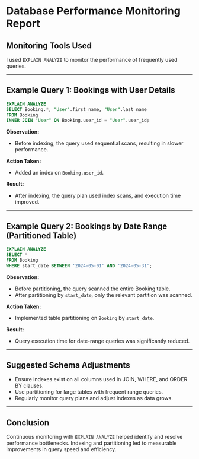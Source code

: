 # Database Performance Monitoring Report

## Monitoring Tools Used
I used `EXPLAIN ANALYZE` to monitor the performance of frequently used queries.

---

## Example Query 1: Bookings with User Details

```sql
EXPLAIN ANALYZE
SELECT Booking.*, "User".first_name, "User".last_name
FROM Booking
INNER JOIN "User" ON Booking.user_id = "User".user_id;
```

**Observation:**  
- Before indexing, the query used sequential scans, resulting in slower performance.

**Action Taken:**  
- Added an index on `Booking.user_id`.

**Result:**  
- After indexing, the query plan used index scans, and execution time improved.

---

## Example Query 2: Bookings by Date Range (Partitioned Table)

```sql
EXPLAIN ANALYZE
SELECT *
FROM Booking
WHERE start_date BETWEEN '2024-05-01' AND '2024-05-31';
```

**Observation:**  
- Before partitioning, the query scanned the entire Booking table.
- After partitioning by `start_date`, only the relevant partition was scanned.

**Action Taken:**  
- Implemented table partitioning on `Booking` by `start_date`.

**Result:**  
- Query execution time for date-range queries was significantly reduced.

---

## Suggested Schema Adjustments

- Ensure indexes exist on all columns used in JOIN, WHERE, and ORDER BY clauses.
- Use partitioning for large tables with frequent range queries.
- Regularly monitor query plans and adjust indexes as data grows.

---

## Conclusion

Continuous monitoring with `EXPLAIN ANALYZE` helped identify and resolve performance bottlenecks. Indexing and partitioning led to measurable improvements in query speed and efficiency.
